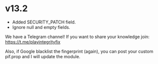 # v13.2

- Added SECURITY_PATCH field.
- Ignore null and empty fields.

We have a Telegram channel!
If you want to share your knowledge join:
https://t.me/playintegrityfix

Also, if Google blacklist the fingerprint (again), you can post your custom pif.prop and I will update the module.